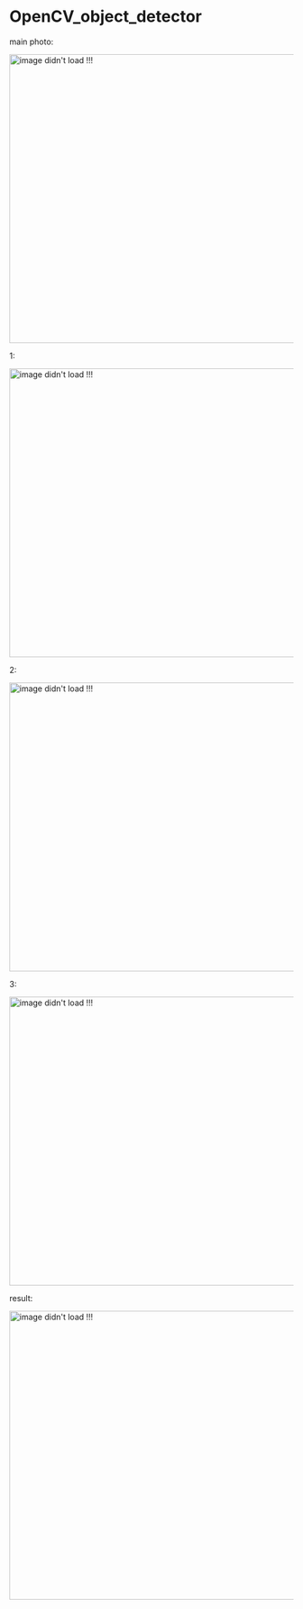# OpenCV_object_detector

main photo:

<img width="512" height="512" alt="image didn't load !!!" src="https://github.com/user-attachments/assets/ab011d48-1b03-48ce-b309-644958af66ff">

1:

<img width="512" height="512" alt="image didn't load !!!" src="https://github.com/user-attachments/assets/9aeca15b-f119-4925-a387-dae7d786dcf6">

2:

<img width="512" height="512" alt="image didn't load !!!" src="https://github.com/user-attachments/assets/76110808-1b86-40f2-994a-2d7adeb7ae2f">

3:

<img width="512" height="512" alt="image didn't load !!!" src="https://github.com/user-attachments/assets/116f3dd0-208b-41ae-9779-8abc49d4edda">

result:

<img width="512" height="512" alt="image didn't load !!!" src="https://github.com/user-attachments/assets/8602d956-0265-44c7-a9fb-78b46cc3a158">
